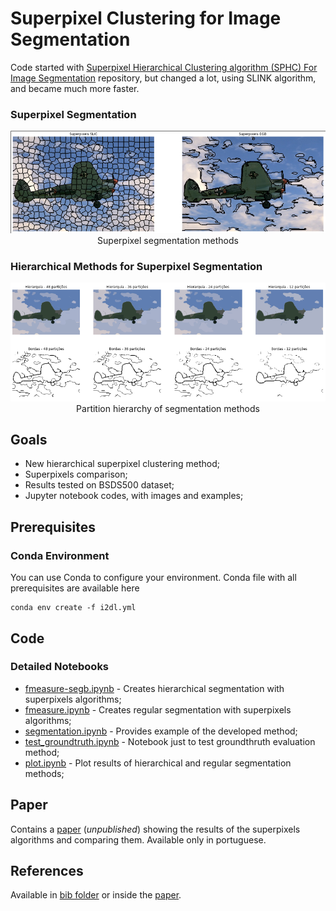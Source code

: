 
# Superpixel Clustering for Image Segmentation

Code started with [Superpixel Hierarchical Clustering algorithm (SPHC) For Image Segmentation](https://github.com/thompspe/image-segm) repository, but changed a lot, using SLINK algorithm, and became much more faster.

### Superpixel Segmentation

<p align="center">
  <img src="https://raw.githubusercontent.com/falreis/image-segm/master/paper/images/superpixels.png" >
  <span>Superpixel segmentation methods</span>
</p>

### Hierarchical Methods for Superpixel Segmentation

<p align="center">
  <img src="https://raw.githubusercontent.com/falreis/image-segm/master/paper/images/slic_hierarquia_particoes.png" >
  <span>Partition hierarchy of segmentation methods</span>
</p>

## Goals

- New hierarchical superpixel clustering method;
- Superpixels comparison;
- Results tested on BSDS500 dataset;
- Jupyter notebook codes, with images and examples;

## Prerequisites

### Conda Environment

You can use Conda to configure your environment. Conda file with all prerequisites are available here

```shell
conda env create -f i2dl.yml
```
## Code

### Detailed Notebooks

* [fmeasure-segb.ipynb](https://github.com/falreis/image-segm/blob/master/code/fmeasure-segb.ipynb) - Creates hierarchical segmentation with superpixels algorithms;
* [fmeasure.ipynb](https://github.com/falreis/image-segm/blob/master/code/fmeasure.ipynb) - Creates regular segmentation with superpixels algorithms;
* [segmentation.ipynb](https://github.com/falreis/image-segm/blob/master/code/segmentation.ipynb) - Provides example of the developed method;
* [test_groundtruth.ipynb](https://github.com/falreis/image-segm/blob/master/code/test_groundtruth.ipynb) - Notebook just to test groundthruth evaluation method;
* [plot.ipynb](https://github.com/falreis/image-segm/blob/master/code/plot.ipynb) - Plot results of hierarchical and regular segmentation methods;

## Paper

Contains a [paper](https://github.com/falreis/image-segm/blob/master/paper/sbc-template.pdf) (*unpublished*) showing the results of the superpixels algorithms and comparing them. Available only in portuguese.

## References

Available in [bib folder](https://github.com/falreis/image-segm/tree/master/bib) or inside the [paper](https://github.com/falreis/image-segm/blob/master/paper/sbc-template.pdf).
